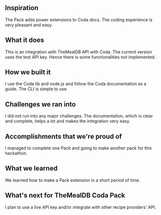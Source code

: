 ## Inspiration

The Pack adds power extensions to Coda docs.  The coding experience is very pleasant and easy.  

## What it does

This is an integration with TheMealDB API with Coda.  The current version uses the test API key.  Hence there is some functionalities not implemented.

## How we built it

I use the Coda lib and node.js and follow the Coda documentation as a guide.  The CLI is simple to use.

## Challenges we ran into

I did not run into any major challenges.  The documentation, which is clear and complete, helps a lot and makes the integration very easy. 

## Accomplishments that we're proud of

I managed to complete one Pack and going to make another pack for this hackathon.

## What we learned

We learned how to make a Pack extension in a short period of time.

## What's next for TheMealDB Coda Pack

I plan to use a live API key and/or integrate with other recipe providers' API.

